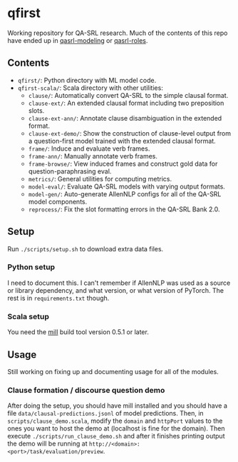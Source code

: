 # qfirst

Working repository for QA-SRL research.
Much of the contents of this repo have ended up in
[qasrl-modeling](https://github.com/julianmichael/qasrl-modeling)
or [qasrl-roles](https://github.com/julianmichael/qasrl-roles).

## Contents

* `qfirst/`: Python directory with ML model code.
* `qfirst-scala/`: Scala directory with other utilities:
  * `clause/`: Automatically convert QA-SRL to the simple clausal format.
  * `clause-ext/`: An extended clausal format including two preposition slots.
  * `clause-ext-ann/`: Annotate clause disambiguation in the extended format.
  * `clause-ext-demo/`: Show the construction of clause-level output from a question-first model trained with the extended clausal format.
  * `frame/`: Induce and evaluate verb frames.
  * `frame-ann/`: Manually annotate verb frames.
  * `frame-browse/`: View induced frames and construct gold data for question-paraphrasing eval.
  * `metrics/`: General utilities for computing metrics.
  * `model-eval/`: Evaluate QA-SRL models with varying output formats.
  * `model-gen/`: Auto-generate AllenNLP configs for all of the QA-SRL model components.
  * `reprocess/`: Fix the slot formatting errors in the QA-SRL Bank 2.0.

## Setup

Run `./scripts/setup.sh` to download extra data files.

### Python setup
I need to document this. I can't remember if AllenNLP was used as a source or
library dependency, and what version, or what version of PyTorch. The rest is
in `requirements.txt` though.

### Scala setup
You need the [mill](https://www.lihaoyi.com/mill/) build tool version 0.5.1 or
later.

## Usage

Still working on fixing up and documenting usage for all of the modules.

### Clause formation / discourse question demo

After doing the setup, you should have mill installed and you should have a
file `data/clausal-predictions.jsonl` of model predictions. Then, in
`scripts/clause_demo.scala`, modify the `domain` and `httpPort` values to the
ones you want to host the demo at (localhost is fine for the domain). Then
execute `./scripts/run_clause_demo.sh` and after it finishes printing output
the demo will be running at `http://<domain>:<port>/task/evaluation/preview`.
